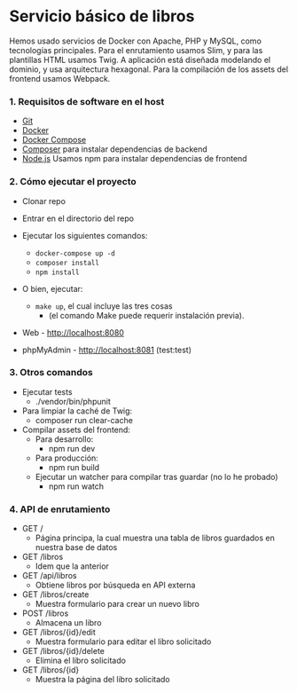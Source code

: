 # Servicio básico de libros

Hemos usado servicios de Docker con Apache, PHP y MySQL, como tecnologías principales.
Para el enrutamiento usamos Slim, y para las plantillas HTML usamos Twig. 
A aplicación está diseñada modelando el dominio, y usa arquitectura hexagonal.
Para la compilación de los assets del frontend usamos Webpack.


### 1. Requisitos de software en el host

* [Git](https://git-scm.com/)
* [Docker](https://www.docker.com/)
* [Docker Compose](https://docs.docker.com/compose/)
* [Composer](https://getcomposer.com) para instalar dependencias de backend
* [Node.js](https://nodejs.com) Usamos npm para instalar dependencias de frontend


### 2. Cómo ejecutar el proyecto

* Clonar repo
* Entrar en el directorio del repo
* Ejecutar los siguientes comandos:
  * `docker-compose up -d`  
  * `composer install`
  * `npm install`
* O bien, ejecutar:
  * `make up`, el cual incluye las tres cosas
    * (el comando Make puede requerir instalación previa).


* Web - [http://localhost:8080](http://localhost:8080)
* phpMyAdmin - [http://localhost:8081](http://localhost:8081) (test:test)

### 3. Otros comandos

* Ejecutar tests
  * ./vendor/bin/phpunit
* Para limpiar la caché de Twig:
  * composer run clear-cache
* Compilar assets del frontend:
  * Para desarrollo:
    * npm run dev
  * Para producción:
    * npm run build
  * Ejecutar un watcher para compilar tras guardar (no lo he probado)
    * npm run watch

### 4. API de enrutamiento

* GET /
  * Página principa, la cual muestra una tabla de libros guardados en nuestra base de datos
* GET /libros
  * Idem que la anterior
* GET /api/libros
  * Obtiene libros por búsqueda en API externa
* GET /libros/create
  * Muestra formulario para crear un nuevo libro 
* POST /libros
  * Almacena un libro
* GET /libros/{id}/edit
  * Muestra formulario para editar el libro solicitado
* GET /libros/{id}/delete
  * Elimina el libro solicitado
* GET /libros/{id}
  * Muestra la página del libro solicitado